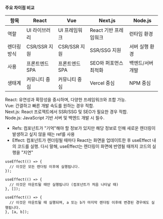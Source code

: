 **주요 차이점 비교**

| 항목        | React          | Vue            | Next.js               | Node.js          |
| ----------- | -------------- | -------------- | --------------------- | ---------------- |
| 역할        | UI 라이브러리  | UI 프레임워크  | React 기반 프레임워크 | 런타임 환경      |
| 렌더링 방식 | CSR/SSR 지원   | CSR/SSR 지원   | SSR/SSG 지원          | 서버 실행 환경   |
| 사용        | 프론트엔드 SPA | 프론트엔드 SPA | SEO와 퍼포먼스 최적화 | 백엔드/서버 개발 |
| 생태계      | 커뮤니티 중심  | 커뮤니티 중심  | Vercel 중심           | NPM 중심         |

React: 유연성과 확장성을 중시하며, 다양한 프레임워크와 조합 가능.<br/>
Vue: 간결하고 빠른 개발 속도를 원하는 경우 적합.<br/>
Next.js: React 프로젝트에서 SSR/SSG 및 SEO가 필요한 경우 적합.<br/>
Node.js: JavaScript 기반 서버 및 백엔드 개발 시 필수.<br/>

- Refs:
  컴포넌트가 "기억"해야 할 정보가 있지만 해당 정보로 인해 새로운 렌더링이 발생하고 싶지 않을 때는 ref를 사용
- Effect:
  컴포넌트가 렌더링될 때마다 React는 화면을 업데이트한 후 useEffect 내의 코드를 실행. 다시 말해, useEffect는 렌더링이 화면에 반영될 때까지 코드의 실행을 "지연"

```JS
useEffect(() => {
  // 이것은 모든 렌더링 이후에 실행됩니다.
});

useEffect(() => {
  // 이것은 마운트될 때만 실행됩니다 (컴포넌트가 처음 나타날 때)
}, []);

useEffect(() => {
  // 이것은 마운트될 때 실행되며, a 또는 b가 마지막 렌더링 이후에 변경된 경우에도 실행됩니다.
}, [a, b]);
```
